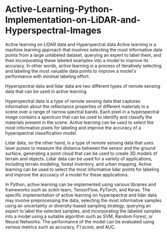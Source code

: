 # Active-Learning-Python-Implementation-on-LiDAR-and-Hyperspectral-Images
Active learning on LiDAR data and Hyperspectral data
Active learning is a machine learning approach that involves selecting the most informative data points from a large unlabeled dataset, querying an expert to label them, and then incorporating these labeled examples into a model to improve its accuracy. In other words, active learning is a process of iteratively selecting and labeling the most valuable data points to improve a model's performance with minimal labeling effort.

Hyperspectral data and lidar data are two different types of remote sensing data that can be used in active learning.

Hyperspectral data is a type of remote sensing data that captures information about the reflectance properties of different materials in a scene over a range of narrow spectral bands. Each pixel in a hyperspectral image contains a spectrum that can be used to identify and classify the materials present in the scene. Active learning can be used to select the most informative pixels for labeling and improve the accuracy of a hyperspectral classification model.

Lidar data, on the other hand, is a type of remote sensing data that uses laser pulses to measure the distance between the sensor and the ground surface, generating a point cloud that can be used to create 3D models of terrain and objects. Lidar data can be used for a variety of applications, including terrain modeling, forest inventory, and urban mapping. Active learning can be used to select the most informative lidar points for labeling and improve the accuracy of a model for these applications.

In Python, active learning can be implemented using various libraries and frameworks such as scikit-learn, TensorFlow, PyTorch, and Keras. The specific implementation of active learning on hyperspectral and lidar data may involve preprocessing the data, selecting the most informative samples using an uncertainty or diversity-based sampling strategy, querying an expert to label the selected samples, and incorporating the labeled samples into a model using a suitable algorithm such as SVM, Random Forest, or Neural Networks. The performance of the model can be evaluated using various metrics such as accuracy, F1 score, and AUC.
